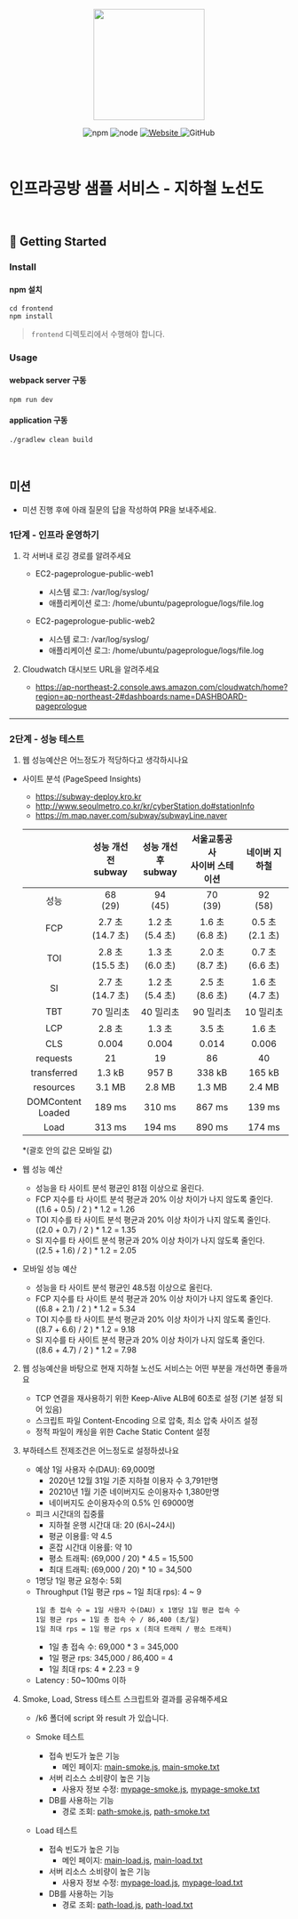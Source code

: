 <p align="center">
    <img width="200px;" src="https://raw.githubusercontent.com/woowacourse/atdd-subway-admin-frontend/master/images/main_logo.png"/>
</p>
<p align="center">
  <img alt="npm" src="https://img.shields.io/badge/npm-%3E%3D%205.5.0-blue">
  <img alt="node" src="https://img.shields.io/badge/node-%3E%3D%209.3.0-blue">
  <a href="https://edu.nextstep.camp/c/R89PYi5H" alt="nextstep atdd">
    <img alt="Website" src="https://img.shields.io/website?url=https%3A%2F%2Fedu.nextstep.camp%2Fc%2FR89PYi5H">
  </a>
  <img alt="GitHub" src="https://img.shields.io/github/license/next-step/atdd-subway-service">
</p>

<br>

# 인프라공방 샘플 서비스 - 지하철 노선도

<br>

## 🚀 Getting Started

### Install

#### npm 설치

```
cd frontend
npm install
```

> `frontend` 디렉토리에서 수행해야 합니다.

### Usage

#### webpack server 구동

```
npm run dev
```

#### application 구동

```
./gradlew clean build
```

<br>

## 미션

* 미션 진행 후에 아래 질문의 답을 작성하여 PR을 보내주세요.

### 1단계 - 인프라 운영하기

1. 각 서버내 로깅 경로를 알려주세요
    - EC2-pageprologue-public-web1
        - 시스템 로그: /var/log/syslog/
        - 애플리케이션 로그: /home/ubuntu/pageprologue/logs/file.log

    - EC2-pageprologue-public-web2
        - 시스템 로그: /var/log/syslog/
        - 애플리케이션 로그: /home/ubuntu/pageprologue/logs/file.log

2. Cloudwatch 대시보드 URL을 알려주세요
    - https://ap-northeast-2.console.aws.amazon.com/cloudwatch/home?region=ap-northeast-2#dashboards:name=DASHBOARD-pageprologue

---

### 2단계 - 성능 테스트

1. 웹 성능예산은 어느정도가 적당하다고 생각하시나요

- 사이트 분석 (PageSpeed Insights)
    - https://subway-deploy.kro.kr
    - http://www.seoulmetro.co.kr/kr/cyberStation.do#stationInfo
    - https://m.map.naver.com/subway/subwayLine.naver

  |  |성능 개선 전<br>subway|성능 개선 후<br>subway|서울교통공사<br>사이버 스테이션|네이버 지하철|
  |:---:|:---:|:---:|:---:|:---:|
  | 성능 | 68<br>(29) | 94<br>(45) | 70<br>(39) | 92<br>(58) |
  | FCP | 2.7 초<br>(14.7 초) | 1.2 초<br>(5.4 초) | 1.6 초<br>(6.8 초) | 0.5 초<br>(2.1 초) |
  | TOI | 2.8 초<br>(15.5 초) | 1.3 초<br>(6.0 초) | 2.0 초<br>(8.7 초) | 0.7 초<br>(6.6 초) |
  | SI | 2.7 초<br>(14.7 초) | 1.2 초<br>(5.4 초) | 2.5 초<br>(8.6 초) | 1.6 초<br>(4.7 초) |
  | TBT | 70 밀리초 | 40 밀리초 | 90 밀리초 | 10 밀리초 |
  | LCP | 2.8 초 | 1.3 초 | 3.5 초 | 1.6 초 |
  | CLS | 0.004 | 0.004 | 0.014 | 0.006 |
  | requests | 21 | 19 | 86 | 40 |
  | transferred | 1.3 kB | 957 B | 338 kB | 165 kB |
  | resources | 3.1 MB | 2.8 MB | 1.3 MB | 2.4 MB |
  | DOMContent<br>Loaded | 189 ms | 310 ms | 867 ms | 139 ms |
  | Load | 313 ms | 194 ms | 890 ms | 174 ms |
  *(괄호 안의 값은 모바일 값)

- 웹 성능 예산
    - 성능을 타 사이트 분석 평균인 81점 이상으로 올린다.
    - FCP 지수를 타 사이트 분석 평균과 20% 이상 차이가 나지 않도록 줄인다.  
      ((1.6 + 0.5) / 2 ) * 1.2 = 1.26
    - TOI 지수를 타 사이트 분석 평균과 20% 이상 차이가 나지 않도록 줄인다.  
      ((2.0 + 0.7) / 2 ) * 1.2 = 1.35
    - SI 지수를 타 사이트 분석 평균과 20% 이상 차이가 나지 않도록 줄인다.  
      ((2.5 + 1.6) / 2 ) * 1.2 = 2.05

- 모바일 성능 예산
    - 성능을 타 사이트 분석 평균인 48.5점 이상으로 올린다.
    - FCP 지수를 타 사이트 분석 평균과 20% 이상 차이가 나지 않도록 줄인다.  
      ((6.8 + 2.1) / 2 ) * 1.2 = 5.34
    - TOI 지수를 타 사이트 분석 평균과 20% 이상 차이가 나지 않도록 줄인다.  
      ((8.7 + 6.6) / 2 ) * 1.2 = 9.18
    - SI 지수를 타 사이트 분석 평균과 20% 이상 차이가 나지 않도록 줄인다.  
      ((8.6 + 4.7) / 2 ) * 1.2 = 7.98

2. 웹 성능예산을 바탕으로 현재 지하철 노선도 서비스는 어떤 부분을 개선하면 좋을까요

    - TCP 연결을 재사용하기 위한 Keep-Alive ALB에 60초로 설정 (기본 설정 되어 있음)
    - 스크립트 파일 Content-Encoding 으로 압축, 최소 압축 사이즈 설정
    - 정적 파일이 캐싱을 위한 Cache Static Content 설정


3. 부하테스트 전제조건은 어느정도로 설정하셨나요

    - 예상 1일 사용자 수(DAU): 69,000명
        - 2020년 12월 31일 기준 지하철 이용자 수 3,791만명
        - 20210년 1월 기준 네이버지도 순이용자수 1,380만명
        - 네이버지도 순이용자수의 0.5% 인 69000명
    - 피크 시간대의 집중률
        - 지하철 운행 시간대 대: 20 (6시~24시)
        - 평균 이용률: 약 4.5
        - 혼잡 시간대 이용률: 약 10
        - 평소 트래픽: (69,000 / 20) * 4.5 = 15,500
        - 최대 트래픽: (69,000 / 20) * 10 = 34,500
    - 1명당 1일 평균 요청수: 5회
    - Throughput (1일 평균 rps ~ 1일 최대 rps): 4 ~ 9
      ```
      1일 총 접속 수 = 1일 사용자 수(DAU) x 1명당 1일 평균 접속 수
      1일 평균 rps = 1일 총 접속 수 / 86,400 (초/일)
      1일 최대 rps = 1일 평균 rps x (최대 트래픽 / 평소 트래픽)
      ```
        - 1일 총 접속 수: 69,000 * 3 = 345,000
        - 1일 평균 rps: 345,000 / 86,400 = 4
        - 1일 최대 rps: 4 * 2.23 = 9
    - Latency : 50~100ms 이하

4. Smoke, Load, Stress 테스트 스크립트와 결과를 공유해주세요

   - /k6 폴더에 script 와 result 가 있습니다.

   - Smoke 테스트
       - 접속 빈도가 높은 기능
           - 메인 페이지: [main-smoke.js](/k6/script/smoke/main-smoke.js), [main-smoke.txt](/k6/result/main-smoke.txt)
       - 서버 리소스 소비량이 높은 기능
           - 사용자 정보 수정: [mypage-smoke.js](/k6/script/smoke/mypage-smoke.js), [mypage-smoke.txt](/k6/result/mypage-smoke.txt)
       - DB를 사용하는 기능
           - 경로 조회: [path-smoke.js](/k6/script/smoke/path-smoke.js), [path-smoke.txt](/k6/result/path-smoke.txt)

   - Load 테스트
       - 접속 빈도가 높은 기능
           - 메인 페이지: [main-load.js](/k6/script/load/main-load.js), [main-load.txt](/k6/result/main-load.txt)
       - 서버 리소스 소비량이 높은 기능
           - 사용자 정보 수정: [mypage-load.js](/k6/script/load/mypage-load.js), [mypage-load.txt](/k6/result/mypage-load.txt)
       - DB를 사용하는 기능
           - 경로 조회: [path-load.js](/k6/script/load/path-load.js), [path-load.txt](/k6/result/path-load.txt)
      